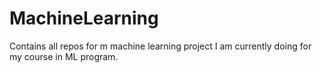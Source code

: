 # MachineLearning
Contains all repos for m machine learning project I am currently doing for my course in ML program.

